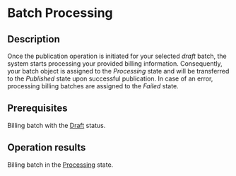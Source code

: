 # Batch Processing
## Description
Once the publication operation is initiated for your selected *draft* batch, the system starts processing your provided billing information. Consequently, your batch object is assigned to the *Processing* state and will be transferred to the *Published* state upon successful publication. In case of an error, processing billing batches are assigned to the *Failed* state.

## Prerequisites
Billing batch with the [Draft](s-a-draft.html) status.

## Operation results
Billing batch in the [Processing](s-b-processing.html) state.
